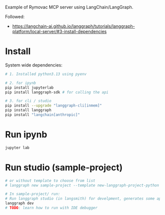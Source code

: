 Example of Rymovac MCP server using LangChain/LangGraph.

Followed:
- https://langchain-ai.github.io/langgraph/tutorials/langgraph-platform/local-server/#3-install-dependencies

# Install

System wide dependencies:
```sh
# 1. Installed python3.13 using pyenv

# 2. for ipynb
pip install jupyterlab
pip install langgraph-sdk # for calling the api

# 3. for cli / studio
pip install --upgrade "langgraph-cli[inmem]"
pip install langgraph
pip install "langchain[anthropic]"
```

# Run ipynb
```sh
jupyter lab
```

# Run studio (sample-project)
```sh
# or without template to choose from list
# langgraph new sample-project --template new-langgraph-project-python

# In sample-project/ run:
# Run langgraph studio (in langsmith) for develpment, generates some api (langgraph server?)
langgraph dev
# TODO: learn how to run with IDE debugger
```
